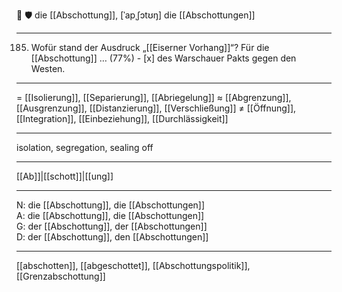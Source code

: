🧱 🛡️ die [[Abschottung]], [ˈapˌʃɔtʊŋ]
die [[Abschottungen]]

---
185. Wofür stand der Ausdruck „[[Eiserner Vorhang]]“? Für die [[Abschottung]] … (77%)
	- [x] des Warschauer Pakts gegen den Westen.

---
= [[Isolierung]], [[Separierung]], [[Abriegelung]]
≈ [[Abgrenzung]], [[Ausgrenzung]], [[Distanzierung]], [[Verschließung]]
≠ [[Öffnung]], [[Integration]], [[Einbeziehung]], [[Durchlässigkeit]]

---
isolation, segregation, sealing off

---
[[Ab]]|[[schott]]|[[ung]]

---
N: die [[Abschottung]], die [[Abschottungen]]  
A: die [[Abschottung]], die [[Abschottungen]]  
G: der [[Abschottung]], der [[Abschottungen]]  
D: der [[Abschottung]], den [[Abschottungen]]  

---
[[abschotten]], [[abgeschottet]], [[Abschottungspolitik]], [[Grenzabschottung]]